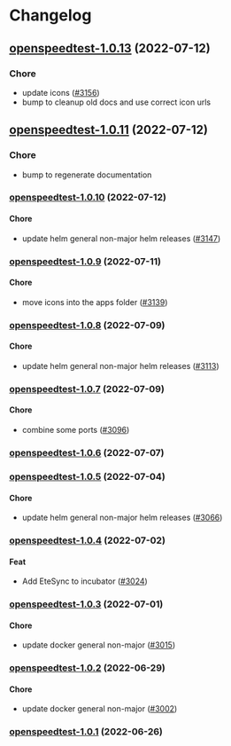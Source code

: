# Changelog


## [openspeedtest-1.0.13](https://github.com/truecharts/apps/compare/openspeedtest-1.0.11...openspeedtest-1.0.13) (2022-07-12)

### Chore

- update icons ([#3156](https://github.com/truecharts/apps/issues/3156))
- bump to cleanup old docs and use correct icon urls



## [openspeedtest-1.0.11](https://github.com/truecharts/apps/compare/openspeedtest-1.0.10...openspeedtest-1.0.11) (2022-07-12)

### Chore

- bump to regenerate documentation



<a name="openspeedtest-1.0.10"></a>
### [openspeedtest-1.0.10](https://github.com/truecharts/apps/compare/openspeedtest-1.0.9...openspeedtest-1.0.10) (2022-07-12)

#### Chore

* update helm general non-major helm releases ([#3147](https://github.com/truecharts/apps/issues/3147))



<a name="openspeedtest-1.0.9"></a>
### [openspeedtest-1.0.9](https://github.com/truecharts/apps/compare/openspeedtest-1.0.8...openspeedtest-1.0.9) (2022-07-11)

#### Chore

* move icons into the apps folder ([#3139](https://github.com/truecharts/apps/issues/3139))



<a name="openspeedtest-1.0.8"></a>
### [openspeedtest-1.0.8](https://github.com/truecharts/apps/compare/openspeedtest-1.0.7...openspeedtest-1.0.8) (2022-07-09)

#### Chore

* update helm general non-major helm releases ([#3113](https://github.com/truecharts/apps/issues/3113))



<a name="openspeedtest-1.0.7"></a>
### [openspeedtest-1.0.7](https://github.com/truecharts/apps/compare/openspeedtest-1.0.6...openspeedtest-1.0.7) (2022-07-09)

#### Chore

* combine some ports ([#3096](https://github.com/truecharts/apps/issues/3096))



<a name="openspeedtest-1.0.6"></a>
### [openspeedtest-1.0.6](https://github.com/truecharts/apps/compare/openspeedtest-1.0.5...openspeedtest-1.0.6) (2022-07-07)



<a name="openspeedtest-1.0.5"></a>
### [openspeedtest-1.0.5](https://github.com/truecharts/apps/compare/openspeedtest-1.0.4...openspeedtest-1.0.5) (2022-07-04)

#### Chore

* update helm general non-major helm releases ([#3066](https://github.com/truecharts/apps/issues/3066))



<a name="openspeedtest-1.0.4"></a>
### [openspeedtest-1.0.4](https://github.com/truecharts/apps/compare/openspeedtest-1.0.3...openspeedtest-1.0.4) (2022-07-02)

#### Feat

* Add EteSync to incubator ([#3024](https://github.com/truecharts/apps/issues/3024))



<a name="openspeedtest-1.0.3"></a>
### [openspeedtest-1.0.3](https://github.com/truecharts/apps/compare/openspeedtest-1.0.2...openspeedtest-1.0.3) (2022-07-01)

#### Chore

* update docker general non-major ([#3015](https://github.com/truecharts/apps/issues/3015))



<a name="openspeedtest-1.0.2"></a>
### [openspeedtest-1.0.2](https://github.com/truecharts/apps/compare/openspeedtest-1.0.1...openspeedtest-1.0.2) (2022-06-29)

#### Chore

* update docker general non-major ([#3002](https://github.com/truecharts/apps/issues/3002))



<a name="openspeedtest-1.0.1"></a>
### [openspeedtest-1.0.1](https://github.com/truecharts/apps/compare/openspeedtest-1.0.0...openspeedtest-1.0.1) (2022-06-26)
